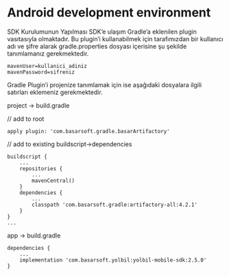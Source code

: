 # Android development environment

SDK Kurulumunun Yapılması
SDK’e ulaşım Gradle’a eklenilen plugin vasıtasıyla olmaktadır. Bu plugin’i kullanabilmek için tarafımızdan bir kullanıcı adı ve şifre alarak gradle.properties dosyası içerisine şu şekilde tanımlamanız gerekmektedir.
```
mavenUser=kullanici_adiniz
mavenPassword=sifreniz
```
Gradle Plugin’i projenize tanımlamak için ise aşağıdaki dosyalara ilgili satırları eklemeniz gerekmektedir.

project -> build.gradle

// add to root
```
apply plugin: 'com.basarsoft.gradle.basarArtifactory'
```

// add to existing buildscript->dependencies
```
buildscript {
    ...
    repositories {
        ...
        mavenCentral()
    }
    dependencies {
        ...
        classpath 'com.basarsoft.gradle:artifactory-all:4.2.1'
    }
}
...
```
app -> build.gradle
```
dependencies {
    ...
    implementation 'com.basarsoft.yolbil:yolbil-mobile-sdk:2.5.0'
}
```